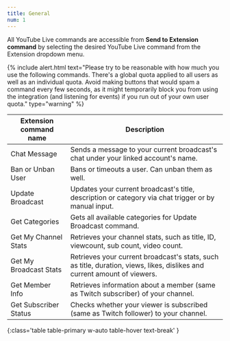```yaml
---
title: General
num: 1
---
```


All YouTube Live commands are accessible from **Send to Extension command** by selecting the desired YouTube Live command from the Extension dropdown menu.

{% include alert.html text="Please try to be reasonable with how much you use the following commands. There's a global quota applied to all users as well as an individual quota. Avoid making buttons that would spam a command every few seconds, as it might temporarily block you from using the integration (and listening for events) if you run out of your own user quota." type="warning" %} 

| Extension command name| Description | 
|-------|--------|
|Chat Message | Sends a message to your current broadcast's chat under your linked account's name.|
|Ban or Unban User | Bans or timeouts a user. Can unban them as well.|
|Update Broadcast | Updates your current broadcast's title, description or category via chat trigger or by manual input. |
|Get Categories | Gets all available categories for Update Broadcast command.|
|Get My Channel Stats | Retrieves your channel stats, such as title, ID, viewcount, sub count, video count.|
|Get My Broadcast Stats| Retrieves your current broadcast's stats, such as title, duration, views, likes, dislikes and current amount of viewers.|
|Get Member Info| Retrieves information about a member (same as Twitch subscriber) of your channel.|
|Get Subscriber Status | Checks whether your viewer is subscribed (same as Twitch follower) to your channel.|
{:class='table table-primary w-auto table-hover text-break' }








